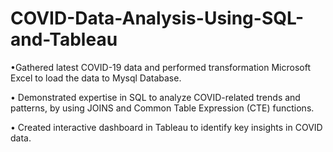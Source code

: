 # COVID-Data-Analysis-Using-SQL-and-Tableau
•Gathered latest COVID-19 data and performed transformation Microsoft Excel to load the data to Mysql Database.

• Demonstrated expertise in SQL to analyze COVID-related trends and patterns, by using JOINS and Common Table Expression (CTE) functions.

• Created interactive dashboard in Tableau to identify key insights in COVID data.
